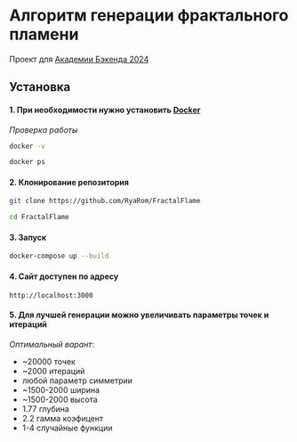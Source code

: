 # Алгоритм генерации фрактального пламени

Проект для [Академии Бэкенда 2024][course-url]

## Установка

#### 1. При необходимости нужно установить [Docker](https://www.docker.com/get-started)

*Проверка работы*
```bash
docker -v
```

```bash
docker ps
```


#### 2. Клонирование репозитория

```bash
git clone https://github.com/RyaRom/FractalFlame
```

```bash
cd FractalFlame
```

#### 3. Запуск

```bash
docker-compose up --build
```

#### 4. Сайт доступен по адресу

```
http://localhost:3000
```

#### 5. Для лучшей генерации можно увеличивать параметры точек и итераций
*Оптимальный варант*:
- ~20000 точек
- ~2000 итераций
- любой параметр симметрии
- ~1500-2000 ширина
- ~1500-2000 высота
- 1.77 глубина
- 2.2 гамма коэфицент
- 1-4 случайные функции


[course-url]: https://edu.tinkoff.ru/all-activities/courses/870efa9d-7067-4713-97ae-7db256b73eab
